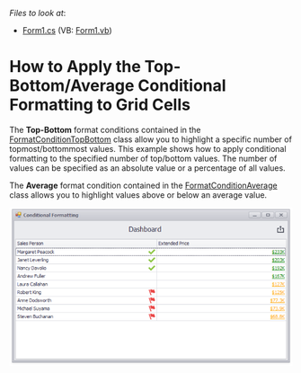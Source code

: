 <!-- default file list -->
*Files to look at*:

* [Form1.cs](./CS/Dashboard_ConditionalFormatting_Grid/Form1.cs) (VB: [Form1.vb](./VB/Dashboard_ConditionalFormatting_Grid/Form1.vb))
<!-- default file list end -->
# How to Apply the Top-Bottom/Average Conditional Formatting to Grid Cells


The **Top-Bottom** format conditions contained in the [FormatConditionTopBottom](https://docs.devexpress.com/Dashboard/DevExpress.DashboardCommon.FormatConditionTopBottom) class allow you to highlight a specific number of topmost/bottommost values. This example shows how to apply conditional formatting to the specified number of top/bottom values. The number of values can be specified as an absolute value or a percentage of all values.

The **Average** format condition contained in the [FormatConditionAverage](https://docs.devexpress.com/Dashboard/DevExpress.DashboardCommon.FormatConditionAverage) class allows you to highlight values above or below an average value.

![](/images/screenshot.png)
